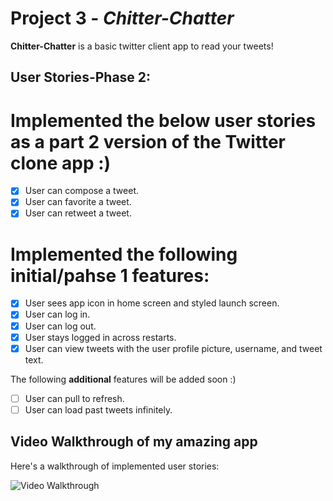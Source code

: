 # Project 3 - *Chitter-Chatter*

**Chitter-Chatter** is a basic twitter client app to read your tweets! 

## User Stories-Phase 2:
# Implemented the below user stories as a part 2 version of the Twitter clone app :)
- [x] User can compose a tweet. 
- [x] User can favorite a tweet. 
- [x] User can retweet a tweet. 
# Implemented the following initial/pahse 1 features:
- [x] User sees app icon in home screen and styled launch screen.
- [x] User can log in. 
- [x] User can log out. 
- [x] User stays logged in across restarts.
- [x] User can view tweets with the user profile picture, username, and tweet text. 

The following **additional** features will be added soon :)

- [ ] User can pull to refresh. 
- [ ] User can load past tweets infinitely. 

## Video Walkthrough of my amazing app 

Here's a walkthrough of implemented user stories:

<img src='https://media.giphy.com/media/UmjNWkv5MLJQUXiVVj/giphy.gif' title='Video Walkthrough' width='' alt='Video Walkthrough' />

